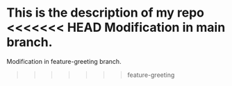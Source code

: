 This is the description of my repo
<<<<<<< HEAD
Modification in main branch.
=======
Modification in feature-greeting branch.

>>>>>>> feature-greeting
